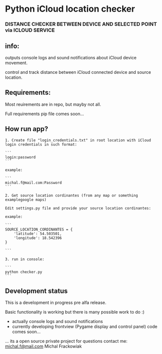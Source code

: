 # Python iCloud location checker

### DISTANCE CHECKER BETWEEN DEVICE AND SELECTED POINT via ICLOUD SERVICE

## info:

outputs console logs and sound notifications about iCloud device movement.

control and track distance between iCloud connected device and source location.



## Requirements:
Most reuirements are in repo, but mayby not all.

Full requirements pip file comes soon... 


## How run app?
    1. Create file "login_credentials.txt" in root location with iCloud login credentials in such format:
    
    ```
    login:password
    ```
    
    example:
    
    ```
    michal.f@mail.com:Password
    ```
    
    2. Get source location cordinantes (from any map or something examplegoogle maps)
    
    Edit settings.py file and provide your source location cordinantes:
    
    example:
    
    ```
    SOURCE_LOCATION_CORDINANTES = {
        'latitude': 54.503501,
        'longitude': 18.542396
    }
    
    ```

    3. run in console:

    ```
    python checker.py
    ```

## Development status

This is a development in progress pre alfa release.

Basic functionality is working but there is many possible work to do :)

- actually console logs and sound notifications 
- currently developing frontview (Pygame display and control panel) code comes soon...

...
its a open source private project
for questions contact me: michal.f@mail.com Michal Frackowiak

